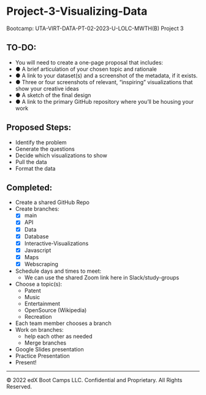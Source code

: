 # Project-3-Visualizing-Data
Bootcamp: UTA-VIRT-DATA-PT-02-2023-U-LOLC-MWTH(B) Project 3

## TO-DO:
- You will need to create a one-page proposal that includes:
- ● A brief articulation of your chosen topic and rationale
- ● A link to your dataset(s) and a screenshot of the metadata, if it exists.
- ● Three or four screenshots of relevant, “inspiring” visualizations that show your creative ideas
- ● A sketch of the final design
- ● A link to the primary GitHub repository where you’ll be housing your work

## Proposed Steps:
  - Identify the problem
  - Generate the questions
  - Decide which visualizations to show
  - Pull the data
  - Format the data 

## Completed:
- Create a shared GitHub Repo
- Create branches:
  - [x] main
  - [x] API
  - [x] Data 
  - [x] Database
  - [x] Interactive-Visualizations
  - [x] Javascript
  - [x] Maps
  - [x] Webscraping
- Schedule days and times to meet:
  - We can use the shared Zoom link here in Slack/study-groups
- Choose a topic(s):
  - Patent
  - Music
  - Entertainment
  - OpenSource (Wikipedia)
  - Recreation
- Each team member chooses a branch
- Work on branches:
  - help each other as needed
  - Merge branches
- Google Slides presentation
- Practice Presentation
- Present!

---

© 2022 edX Boot Camps LLC. Confidential and Proprietary. All Rights Reserved.

